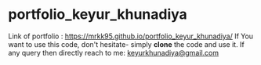 # portfolio_keyur_khunadiya
Link of portfolio : https://mrkk95.github.io/portfolio_keyur_khunadiya/
If You want to use this code, don't hesitate- simply <b>clone</b> the code and use it.
If any query then directly reach to me: keyurkhunadiya@gmail.com

